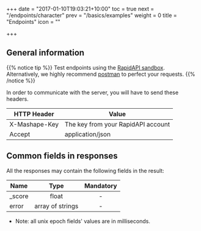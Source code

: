 +++
date = "2017-01-10T19:03:21+10:00"
toc = true
next = "/endpoints/character"
prev = "/basics/examples"
weight = 0
title = "Endpoints"
icon = "<b class='fa fa-sitemap'></b>"

+++

## General information

{{% notice tip %}}
Test endpoints using the [RapidAPI sandbox](https://rapidapi.com/user/igdbcom/package/Internet%20Game%20Database). Alternatively, we highly recommend [postman](https://www.getpostman.com/) to perfect your requests.
{{% /notice %}}

In order to communicate with the server, you will have to send these headers.

| HTTP Header   | Value |
| ------------- | ----- |
| X-Mashape-Key | The key from your RapidAPI account |
| Accept        | application/json |

## Common fields in responses

All the responses may contain the following fields in the result:

| Name   | Type             | Mandatory |
| ------ |:----------------:|:---------:|
| _score | float            |     -     |
| error  | array of strings |     -     |

* Note: all unix epoch fields' values are in milliseconds.
